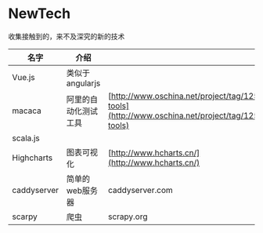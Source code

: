 # NewTech
收集接触到的，来不及深究的新的技术

| 名字          | 介绍           |                                          |
| ----------- | ------------ | ---------------------------------------- |
| Vue.js      | 类似于angularjs |                                          |
| macaca      | 阿里的自动化测试工具   | [http://www.oschina.net/project/tag/125/test-tools](http://www.oschina.net/project/tag/125/test-tools) |
| scala.js    |              |                                          |
| Highcharts  | 图表可视化        | [http://www.hcharts.cn/](http://www.hcharts.cn/) |
| caddyserver | 简单的web服务器    | caddyserver.com                          |
| scarpy      | 爬虫           | scrapy.org                               |

